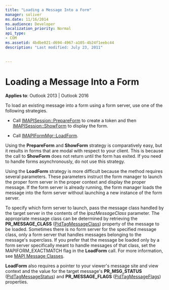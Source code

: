 ```yaml
---
title: "Loading a Message Into a Form"
manager: soliver
ms.date: 11/16/2014
ms.audience: Developer
localization_priority: Normal
api_type:
- COM
ms.assetid: 4bdbe021-d694-4967-a105-4b24f1eebc44
description: "Last modified: July 23, 2011"
 
 
---
```


# Loading a Message Into a Form

  
  
**Applies to**: Outlook 2013 | Outlook 2016 
  
To load an existing message into a form using a form server, use one of the following strategies.
  
- Call [IMAPISession::PrepareForm](imapisession-prepareform.md) to create a token and then [IMAPISession::ShowForm](imapisession-showform.md) to display the form. 
    
- Call [IMAPIFormMgr::LoadForm](imapiformmgr-loadform.md). 
    
Using the **PrepareForm** and **ShowForm** strategy is comparatively easy, but it results in forms that are modal with respect to your client. This is because the call to **ShowForm** does not return until the form has exited. If you need to handle forms asynchronously, do not use this strategy. 
  
Using the **LoadForm** strategy is more difficult because the method requires several parameters. These parameters instruct the form manager to launch the proper form server in the proper context and display the proper message. If the form server is already running, the form manager loads the message into the form server without launching a new instance of the form server. 
  
To specify which form server to launch, pass the message class handled by the target server in the contents of the  _lpszMessageClass_ parameter. The appropriate message class can be determined by retrieving the **PR_MESSAGE_CLASS** ([PidTagMessageClass](pidtagmessageclass-canonical-property.md)) property of the message to be loaded. Sometimes there is no form server for the specified message class, only a form server that handles messages belonging to the message's superclass. If you prefer that the message be loaded only by a form server specifically meant to handle messages of that class, set the MAPIFORM_EXACTMATCH flag in the **LoadForm** call. For more information, see [MAPI Message Classes](mapi-message-classes.md).
  
 **LoadForm** also requires a pointer to your viewer's message site and view context and the value for the target message's **PR_MSG_STATUS** ([PidTagMessageStatus](pidtagmessagestatus-canonical-property.md)) and **PR_MESSAGE_FLAGS** ([PidTagMessageFlags](pidtagmessageflags-canonical-property.md)) properties.
  


